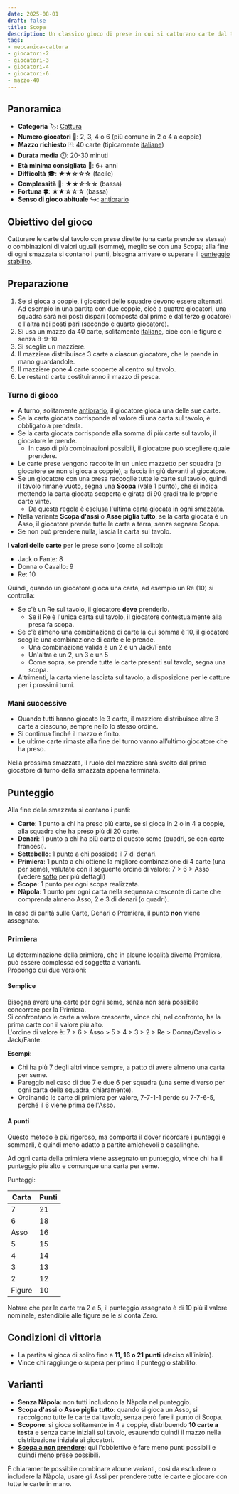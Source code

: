 ```yaml
---
date: 2025-08-01
draft: false
title: Scopa
description: Un classico gioco di prese in cui si catturano carte dal tavolo con somme o con lo stesso valore e si ottengono punti per prese e combinazioni speciali.
tags:
- meccanica-cattura
- giocatori-2
- giocatori-3
- giocatori-4
- giocatori-6
- mazzo-40
---
```

## Panoramica
- **Categoria** 🏷️: [Cattura](/info/dizionario/#cattura)
- **Numero giocatori** 👥: 2, 3, 4 o 6 (più comune in 2 o 4 a coppie)
- **Mazzo richiesto** 🃏: 40 carte (tipicamente [italiane](/info/dizionario/#italiane))
- **Durata media** ⏱️: 20-30 minuti
- **Età minima consigliata** 🎂: 6+ anni
- **Difficoltà** 🎓: ★★☆☆☆ (facile)
- **Complessità** 🧠: ★★☆☆☆ (bassa)
- **Fortuna** 🍀: ★★☆☆☆ (bassa)
- **Senso di gioco abituale** ↪️: [antiorario](/info/dizionario/#antiorario)

## Obiettivo del gioco
Catturare le carte dal tavolo con prese dirette (una carta prende se stessa) o combinazioni di valori uguali (somme), meglio se con una Scopa; alla fine di ogni smazzata si contano i punti, bisogna arrivare o superare il [punteggio stabilito](#condizioni-di-vittoria).

## Preparazione
1. Se si gioca a coppie, i giocatori delle squadre devono essere alternati.  
	Ad esempio in una partita con due coppie, cioè a quattro giocatori, una squadra sarà nei posti dispari (composta dal primo e dal terzo giocatore) e l'altra nei posti pari (secondo e quarto giocatore).
1. Si usa un mazzo da 40 carte, solitamente [italiane](/info/dizionario/#italiane), cioè con le figure e senza 8-9-10.
1. Si sceglie un mazziere.
1. Il mazziere distribuisce 3 carte a ciascun giocatore, che le prende in mano guardandole.
1. Il mazziere pone 4 carte scoperte al centro sul tavolo.
1. Le restanti carte costituiranno il mazzo di pesca.

### Turno di gioco
- A turno, solitamente [antiorario](/info/dizionario/#antiorario), il giocatore gioca una delle sue carte.
- Se la carta giocata corrisponde al valore di una carta sul tavolo, è obbligato a prenderla.
- Se la carta giocata corrisponde alla somma di più carte sul tavolo, il giocatore le prende.
	- In caso di più combinazioni possibili, il giocatore può scegliere quale prendere.
- Le carte prese vengono raccolte in un unico mazzetto per squadra (o giocatore se non si gioca a coppie), a faccia in giù davanti al giocatore.
- Se un giocatore con una presa raccoglie tutte le carte sul tavolo, quindi il tavolo rimane vuoto, segna una **Scopa** (vale 1 punto), che si indica mettendo la carta giocata scoperta e girata di 90 gradi tra le proprie carte vinte.
	- Da questa regola è esclusa l'ultima carta giocata in ogni smazzata.
- Nella variante **Scopa d'assi** o **Asse piglia tutto**, se la carta giocata è un Asso, il giocatore prende tutte le carte a terra, senza segnare Scopa.
- Se non può prendere nulla, lascia la carta sul tavolo.

I **valori delle carte** per le prese sono (come al solito):
- Jack o Fante: 8
- Donna o Cavallo: 9
- Re: 10

Quindi, quando un giocatore gioca una carta, ad esempio un Re (10) si controlla:
- Se c'è un Re sul tavolo, il giocatore **deve** prenderlo.
	- Se il Re è l'unica carta sul tavolo, il giocatore contestualmente alla presa fa scopa.
- Se c'è almeno una combinazione di carte la cui somma è 10, il giocatore sceglie una combinazione di carte e le prende.
	- Una combinazione valida è un 2 e un Jack/Fante
	- Un'altra è un 2, un 3 e un 5
	- Come sopra, se prende tutte le carte presenti sul tavolo, segna una scopa.
- Altrimenti, la carta viene lasciata sul tavolo, a disposizione per le catture per i prossimi turni.

### Mani successive
- Quando tutti hanno giocato le 3 carte, il mazziere distribuisce altre 3 carte a ciascuno, sempre nello lo stesso ordine.
- Si continua finché il mazzo è finito.
- Le ultime carte rimaste alla fine del turno vanno all’ultimo giocatore che ha preso.

Nella prossima smazzata, il ruolo del mazziere sarà svolto dal primo giocatore di turno della smazzata appena terminata.

## Punteggio
Alla fine della smazzata si contano i punti:
- **Carte**: 1 punto a chi ha preso più carte, se si gioca in 2 o in 4 a coppie, alla squadra che ha preso più di 20 carte.
- **Denari**: 1 punto a chi ha più carte di questo seme (quadri, se con carte francesi).
- **Settebello**: 1 punto a chi possiede il 7 di denari.
- **Primiera**: 1 punto a chi ottiene la migliore combinazione di 4 carte (una per seme), valutate con il seguente ordine di valore: 7 > 6 > Asso  
	(vedere [sotto](#primiera) per più dettagli)
- **Scope**: 1 punto per ogni scopa realizzata.
- **Nàpola**: 1 punto per ogni carta nella sequenza crescente di carte che comprenda almeno Asso, 2 e 3 di denari (o quadri).

In caso di parità sulle Carte, Denari o Premiera, il punto **non** viene assegnato.

### Primiera
La determinazione della primiera, che in alcune località diventa Premiera, può essere complessa ed soggetta a varianti.  
Propongo qui due versioni:

#### Semplice
Bisogna avere una carte per ogni seme, senza non sarà possibile concorrere per la Primiera.  
Si confrontano le carte a valore crescente, vince chi, nel confronto, ha la prima carte con il valore più alto.  
L'ordine di valore è: 7 > 6 > Asso > 5 > 4 > 3 > 2 > Re > Donna/Cavallo > Jack/Fante.

**Esempi**:
- Chi ha più 7 degli altri vince sempre, a patto di avere almeno una carta per seme.
- Pareggio nel caso di due 7 e due 6 per squadra (una seme diverso per ogni carta della squadra, chiaramente).
- Ordinando le carte di primiera per valore,  7-7-1-1 perde su 7-7-6-5, perché il 6 viene prima dell'Asso.

#### A punti
Questo metodo è più rigoroso, ma comporta il dover ricordare i punteggi e sommarli, è quindi meno adatto a partite amichevoli o casalinghe.

Ad ogni carta della primiera viene assegnato un punteggio, vince chi ha il punteggio più alto e comunque una carta per seme.

Punteggi:

| Carta  | Punti |
| ------ | ----- |
| 7      | 21    |
| 6      | 18    |
| Asso   | 16    |
| 5      | 15    |
| 4      | 14    |
| 3      | 13    |
| 2      | 12    |
| Figure | 10    |

Notare che per le carte tra 2 e 5, il punteggio assegnato è di 10 più il valore nominale, estendibile alle figure se le si conta Zero.

## Condizioni di vittoria
- La partita si gioca di solito fino a **11, 16 o 21 punti** (deciso all’inizio).
- Vince chi raggiunge o supera per primo il punteggio stabilito.

## Varianti
- **Senza Nàpola**: non tutti includono la Nàpola nel punteggio. 
- **Scopa d'assi** o **Asso piglia tutto**: quando si gioca un Asso, si raccolgono tutte le carte dal tavolo, senza però fare il punto di Scopa.
- **Scopone**: si gioca solitamente in 4 a coppie, distribuendo **10 carte a testa** e senza carte iniziali sul tavolo, esaurendo quindi il mazzo nella distribuzione iniziale ai giocatori.
- **[Scopa a non prendere](/giochi/scopa-non-prendere/)**: qui l'obbiettivo è fare meno punti possibili e quindi meno prese possibili.

È chiaramente possibile combinare alcune varianti, così da escludere o includere la Nàpola, usare gli Assi per prendere tutte le carte e giocare con tutte le carte in mano.